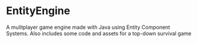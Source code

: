 EntityEngine
=========================

A mulitplayer game engine made with Java using Entity Component Systems.
Also includes some code and assets for a top-down survival game
